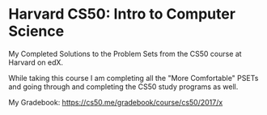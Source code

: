 # Harvard CS50: Intro to Computer Science

My Completed Solutions to the Problem Sets from the CS50 course at Harvard on edX.

While taking this course I am completing all the "More Comfortable" PSETs and going through and completing the CS50 study programs as well.


My Gradebook: https://cs50.me/gradebook/course/cs50/2017/x 

